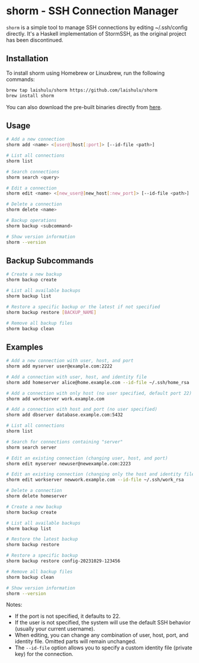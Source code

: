 # shorm - SSH Connection Manager

`shorm` is a simple tool to manage SSH connections by editing ~/.ssh/config
directly. It's a Haskell implementation of StormSSH, as the original project has
been discontinued.

## Installation

To install shorm using Homebrew or Linuxbrew, run the following commands:

```bash
brew tap laishulu/shorm https://github.com/laishulu/shorm
brew install shorm
```

You can also download the pre-built binaries directly from
[here](https://github.com/laishulu/shorm/releases).

## Usage

```bash
# Add a new connection
shorm add <name> <[user@]host[:port]> [--id-file <path>]

# List all connections
shorm list

# Search connections
shorm search <query>

# Edit a connection
shorm edit <name> <[new_user@]new_host[:new_port]> [--id-file <path>]

# Delete a connection
shorm delete <name>

# Backup operations
shorm backup <subcommand>

# Show version information
shorm --version
```

## Backup Subcommands

```bash
# Create a new backup
shorm backup create

# List all available backups
shorm backup list

# Restore a specific backup or the latest if not specified
shorm backup restore [BACKUP_NAME]

# Remove all backup files
shorm backup clean
```

## Examples

```bash
# Add a new connection with user, host, and port
shorm add myserver user@example.com:2222

# Add a connection with user, host, and identity file
shorm add homeserver alice@home.example.com --id-file ~/.ssh/home_rsa

# Add a connection with only host (no user specified, default port 22)
shorm add workserver work.example.com

# Add a connection with host and port (no user specified)
shorm add dbserver database.example.com:5432

# List all connections
shorm list

# Search for connections containing "server"
shorm search server

# Edit an existing connection (changing user, host, and port)
shorm edit myserver newuser@newexample.com:2223

# Edit an existing connection (changing only the host and identity file)
shorm edit workserver newwork.example.com --id-file ~/.ssh/work_rsa

# Delete a connection
shorm delete homeserver

# Create a new backup
shorm backup create

# List all available backups
shorm backup list

# Restore the latest backup
shorm backup restore

# Restore a specific backup
shorm backup restore config-20231029-123456

# Remove all backup files
shorm backup clean

# Show version information
shorm --version
```

Notes:
- If the port is not specified, it defaults to 22.
- If the user is not specified, the system will use the default SSH behavior (usually your current username).
- When editing, you can change any combination of user, host, port, and identity file. Omitted parts will remain unchanged.
- The `--id-file` option allows you to specify a custom identity file (private key) for the connection.
